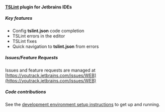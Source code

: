 #### [TSLint](https://palantir.github.io/tslint/) plugin for Jetbrains IDEs


##### Key features

* Config **tslint.json** code completion
* TSLint errors in the editor 
* TSLint fixes
* Quick navigation to **tslint.json** from errors




##### Issues/Feature Requests
Issues and feature requests are managed at [https://youtrack.jetbrains.com/issues/WEB](https://youtrack.jetbrains.com/issues/WEB)

##### Code contributions
See the [development environment setup instructions](developer_environment.md) to get up and running.

